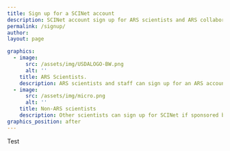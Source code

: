 ```yaml
---
title: Sign up for a SCINet account
description: SCINet account sign up for ARS scientists and ARS collaborators
permalink: /signup/
author:
layout: page

graphics:
  - image:
      src: /assets/img/USDALOGO-BW.png
      alt: ''
    title: ARS Scientists.
    description: ARS scientists and staff can sign up for an ARS account with supervisor permission
  - image:
      src: /assets/img/micro.png
      alt: ''
    title: Non-ARS scientists
    description: Other scientists can sign up for SCINet if sponsored by an ARS Scientist
graphics_position: after
---
```


Test
